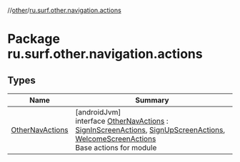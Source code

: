 //[other](../../index.md)/[ru.surf.other.navigation.actions](index.md)

# Package ru.surf.other.navigation.actions

## Types

| Name | Summary |
|---|---|
| [OtherNavActions](-other-nav-actions/index.md) | [androidJvm]<br>interface [OtherNavActions](-other-nav-actions/index.md) : [SignInScreenActions](../ru.surf.other.navigation.actions.impl/-sign-in-screen-actions/index.md), [SignUpScreenActions](../ru.surf.other.navigation.actions.impl/-sign-up-screen-actions/index.md), [WelcomeScreenActions](../ru.surf.other.navigation.actions.impl/-welcome-screen-actions/index.md)<br>Base actions for module |
